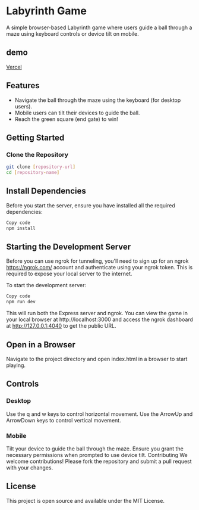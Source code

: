 # Labyrinth Game

A simple browser-based Labyrinth game where users guide a ball through a maze using keyboard controls or device tilt on mobile.

## demo

[Vercel](https://labyrinth-game-11xqp5rqn-tonihintikka.vercel.app)

## Features

- Navigate the ball through the maze using the keyboard (for desktop users).
- Mobile users can tilt their devices to guide the ball.
- Reach the green square (end gate) to win!

## Getting Started

### Clone the Repository

```bash
git clone [repository-url]
cd [repository-name]
```

## Install Dependencies

Before you start the server, ensure you have installed all the required dependencies:

```bash
Copy code
npm install
```

## Starting the Development Server

Before you can use ngrok for tunneling, you'll need to sign up for an ngrok https://ngrok.com/ account and authenticate using your ngrok token. This is required to expose your local server to the internet.

To start the development server:

```bash
Copy code
npm run dev
```

This will run both the Express server and ngrok. You can view the game in your local browser at http://localhost:3000 and access the ngrok dashboard at http://127.0.0.1:4040 to get the public URL.

## Open in a Browser

Navigate to the project directory and open index.html in a browser to start playing.

## Controls

### Desktop

Use the q and w keys to control horizontal movement.
Use the ArrowUp and ArrowDown keys to control vertical movement.

### Mobile

Tilt your device to guide the ball through the maze.
Ensure you grant the necessary permissions when prompted to use device tilt.
Contributing
We welcome contributions! Please fork the repository and submit a pull request with your changes.

## License

This project is open source and available under the MIT License.
